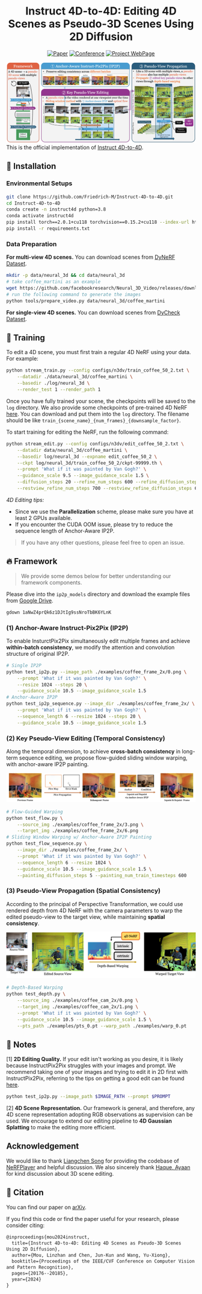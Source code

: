   <!-- <a href=https://arxiv.org/abs/2406.09402><img src='https://img.shields.io/badge/arXiv-2402.00752-b31b1b.svg'></a> <a href='https://immortalco.github.io/Instruct-4D-to-4D/'><img src='https://img.shields.io/badge/Project-Page-Green'></a>  -->

<div align="center">

# Instruct 4D-to-4D: Editing 4D Scenes as Pseudo-3D Scenes Using 2D Diffusion

[![Paper](https://img.shields.io/badge/arXiv-2406.09402-brightgreen)](https://arxiv.org/abs/2406.09402) [![Conference](https://img.shields.io/badge/CVPR-2024-blue)](https://openaccess.thecvf.com/content/CVPR2024/papers/Mou_Instruct_4D-to-4D_Editing_4D_Scenes_as_Pseudo-3D_Scenes_Using_2D_CVPR_2024_paper.pdf) [![Project WebPage](https://img.shields.io/badge/Project-webpage-%23fc4d5d)](https://immortalco.github.io/Instruct-4D-to-4D/)

</div>

![Pipeline](./imgs/pipeline.png)
This is the official implementation of [Instruct 4D-to-4D](https://immortalco.github.io/Instruct-4D-to-4D/).
## 🔧 Installation

### Environmental Setups

```bash
git clone https://github.com/Friedrich-M/Instruct-4D-to-4D.git
cd Instruct-4D-to-4D
conda create -n instruct4d python=3.8
conda activate instruct4d
pip install torch==2.0.1+cu118 torchvision==0.15.2+cu118 --index-url https://download.pytorch.org/whl/cu118
pip install -r requirements.txt
```

### Data Preparation

**For multi-view 4D scenes.** You can download scenes from [DyNeRF Dataset](https://github.com/facebookresearch/Neural_3D_Video/releases/tag/v1.0).
```bash
mkdir -p data/neural_3d && cd data/neural_3d
# take coffee_martini as an example
wget https://github.com/facebookresearch/Neural_3D_Video/releases/download/v1.0/coffee_martini.zip && unzip coffee_martini.zip && cd ../..
# run the following command to generate the images
python tools/prepare_video.py data/neural_3d/coffee_martini
```

**For single-view 4D scenes.** You can download scenes from [DyCheck Dataset](https://drive.google.com/drive/folders/1ZYQQh0qkvpoGXFIcK_j4suon1Wt6MXdZ).


## 🚀 Training

To edit a 4D scene, you must first train a regular 4D NeRF using your data. For example:
```bash
python stream_train.py --config configs/n3dv/train_coffee_50_2.txt \
    --datadir ./data/neural_3d/coffee_martini \
    --basedir ./log/neural_3d \
    --render_test 1 --render_path 1  
```

Once you have fully trained your scene, the checkpoints will be saved to the `log` directory. We also provide some checkpoints of pre-trained 4D NeRF [here](https://drive.google.com/drive/folders/1ftH5OavgcHS_NTbc1dlDknhZKLhzOdXy?usp=sharing). You can download and put them into the `log` directory. The filename should be like `train_{scene_name}_{num_frames}_{downsample_factor}`.

To start training for editing the NeRF, run the following command:
```bash
python stream_edit.py --config configs/n3dv/edit_coffee_50_2.txt \
    --datadir data/neural_3d/coffee_martini \
    --basedir log/neural_3d --expname edit_coffee_50_2 \
    --ckpt log/neural_3d/train_coffee_50_2/ckpt-99999.th \
    --prompt 'What if it was painted by Van Gogh?' \
    --guidance_scale 9.5 --image_guidance_scale 1.5 \
    --diffusion_steps 20 --refine_num_steps 600 --refine_diffusion_steps 4 \
    --restview_refine_num_steps 700 --restview_refine_diffusion_steps 6
```
*4D Editing tips:*
- Since we use the **Parallelization** scheme, please make sure you have at least 2 GPUs available. 
- If you encounter the CUDA OOM issue, please try to reduce the sequence length of Anchor-Aware IP2P.

> If you have any other questions, please feel free to open an issue.

## 🔥 Framework
> We provide some demos below for better understanding our framework components.

Please dive into the `ip2p_models` directory and download the example files from [Google Drive](https://drive.google.com/file/d/1aNwZ4prQk6z1DJtIg9ssNroTbBK6YLnK/view?usp=drive_link).

```bash
gdown 1aNwZ4prQk6z1DJtIg9ssNroTbBK6YLnK
```

### (1) Anchor-Aware Instruct-Pix2Pix (IP2P)

To enable InsturctPix2Pix simultaneously edit multiple frames and achieve **within-batch consistency**, we modify the attention and convolution structure of original IP2P.
```bash
# Single IP2P
python test_ip2p.py --image_path ./examples/coffee_frame_2x/0.png \
    --prompt 'What if it was painted by Van Gogh?' \
    --resize 1024 --steps 20 \
    --guidance_scale 10.5 --image_guidance_scale 1.5
# Anchor-Aware IP2P
python test_ip2p_sequence.py --image_dir ./examples/coffee_frame_2x/ \
    --prompt 'What if it was painted by Van Gogh?' \
    --sequence_length 6 --resize 1024 --steps 20 \
    --guidance_scale 10.5 --image_guidance_scale 1.5
```

### (2) Key Pseudo-View Editing (Temporal Consistency)

Along the temporal dimension, to achieve **cross-batch consistency** in long-term sequence editing, we propose flow-guided sliding window warping, with anchor-aware IP2P painting.

![Flow-guided Sliding Window](./imgs/sliding_window.png)

```bash
# Flow-Guided Warping
python test_flow.py \
    --source_img ./examples/coffee_frame_2x/3.png \
    --target_img ./examples/coffee_frame_2x/6.png
# Sliding Window Warping w/ Anchor-Aware IP2P Painting
python test_flow_sequence.py \
    --image_dir ./examples/coffee_frame_2x/ \
    --prompt 'What if it was painted by Van Gogh?' \
    --sequence_length 6 --resize 1024 \
    --guidance_scale 10.5 --image_guidance_scale 1.5 \
    --painting_diffusion_steps 5 --painting_num_train_timesteps 600
```

### (3) Pseudo-View Propagation (Spatial Consistency)

According to the principal of Perspective Transformation, we could use rendered depth from 4D NeRF with the camera parameters to warp the edited pseudo-view to the target view, while maintaining **spatial consistency**.

![Depth-based Warping](./imgs/warp.png)

```bash
# Depth-Based Warping
python test_depth.py \
    --source_img ./examples/coffee_cam_2x/0.png \
    --target_img ./examples/coffee_cam_2x/1.png \
    --prompt 'What if it was painted by Van Gogh?' \
    --guidance_scale 10.5 --image_guidance_scale 1.5 \
    --pts_path ./examples/pts_0.pt --warp_path ./examples/warp_0.pt
```

## 📂 Notes

[1] **2D Editing Quality.** If your edit isn't working as you desire, it is likely because InstructPix2Pix struggles with your images and prompt. We recommend taking one of your images and trying to edit it in 2D first with InstructPix2Pix, referring to the tips on getting a good edit can be found [here](https://github.com/timothybrooks/instruct-pix2pix#tips).
```bash
python test_ip2p.py --image_path $IMAGE_PATH --prompt $PROMPT
```

[2] **4D Scene Representation.** Our framework is general, and therefore, any 4D scene representation adopting RGB observations as supervision can be used. We encourage to extend our editing pipeline to **4D Gaussian Splatting** to make the editing more efficient.

## Acknowledgement

We would like to thank [Liangchen Song](https://lsongx.github.io/index.html) for providing the codebase of [NeRFPlayer](https://lsongx.github.io/projects/nerfplayer.html) and helpful discussion. We also sincerely thank [Haque, Ayaan](https://www.ayaanzhaque.me/) for kind discussion about 3D scene editing.

## 📝 Citation

You can find our paper on [arXiv](https://arxiv.org/abs/2406.09402).

If you find this code or find the paper useful for your research, please consider citing:

```
@inproceedings{mou2024instruct,
  title={Instruct 4D-to-4D: Editing 4D Scenes as Pseudo-3D Scenes Using 2D Diffusion},
  author={Mou, Linzhan and Chen, Jun-Kun and Wang, Yu-Xiong},
  booktitle={Proceedings of the IEEE/CVF Conference on Computer Vision and Pattern Recognition},
  pages={20176--20185},
  year={2024}
}
```